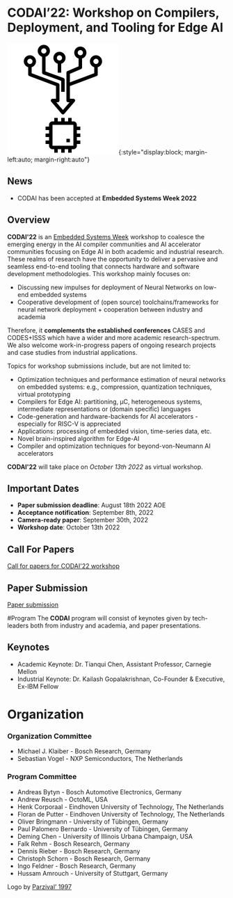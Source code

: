 # **CODAI’22**: Workshop on Compilers, Deployment, and Tooling for Edge AI 
![CODAI Logo](assets/images/logo.png){:style="display:block; margin-left:auto; margin-right:auto"}

## News
 - CODAI has been accepted at **Embedded Systems Week 2022** 

## Overview

**CODAI'22** is an  [Embedded Systems Week](https://esweek.org/ ) workshop to coalesce the emerging energy in the AI compiler communities and AI accelerator communities focusing on Edge AI in both academic and industrial research. These realms of research have the opportunity to deliver a pervasive and seamless end-to-end tooling that connects hardware and software development methodologies. This workshop mainly focuses on:
 - Discussing new impulses for deployment of Neural Networks on low-end embedded systems
 - Cooperative development of (open source) toolchains/frameworks for neural network deployment + cooperation between industry and academia
 
Therefore, it **complements the established conferences** CASES and CODES+ISSS which have a wider and more academic research-spectrum. 
We also welcome work-in-progress papers of ongoing research projects and case studies from industrial applications.

Topics for workshop submissions include, but are not limited to:

 - Optimization techniques and performance estimation of neural networks on embedded systems: e.g., compression, quantization techniques, virtual prototyping 
 - Compilers for Edge AI: partitioning, µC, heterogeneous systems,  intermediate representations or (domain specific) languages 
 - Code-generation and hardware-backends for AI accelerators - especially for RISC-V is appreciated 
 - Applications: processing of embedded vision, time-series data, etc. 
 - Novel brain-inspired algorithm for Edge-AI 
 - Compiler and optimization techniques for beyond-von-Neumann AI accelerators

**CODAI'22** will take place on *October 13th 2022* as virtual workshop.

## Important Dates
 - **Paper submission deadline**: August 18th 2022 AOE
 - **Acceptance notification**: September 8th, 2022
 - **Camera-ready paper**: September 30th, 2022
 - **Workshop date**: October 13th 2022 

## Call For Papers
[Call for papers for CODAI'22 workshop](assets/documents/codai22_cfp.pdf)

## Paper Submission
[Paper submission](https://www.softconf.org)


#Program
The **CODAI** program will consist of keynotes given by tech-leaders both from industry and academia, 
and paper presentations.

## Keynotes
* Academic Keynote: Dr. Tianqui Chen, Assistant Professor, Carnegie Mellon
* Industrial Keynote: Dr. Kailash Gopalakrishnan, Co-Founder & Executive, Ex-IBM Fellow



# Organization
### Organization Committee
* Michael J. Klaiber - Bosch Research, Germany
* Sebastian Vogel - NXP Semiconductors, The Netherlands

### Program Committee
* Andreas Bytyn - Bosch Automotive Electronics, Germany
* Andrew Reusch - OctoML, USA
* Henk Corporaal - Eindhoven University of Technology, The Netherlands
* Floran de Putter - Eindhoven University of Technology, The Netherlands
* Oliver Bringmann - University of Tübingen, Germany
* Paul Palomero Bernardo - University of Tübingen, Germany
* Deming Chen - University of Illinois Urbana Champaign, USA
* Falk Rehm - Bosch Research, Germany
* Dennis Rieber - Bosch Research, Germany
* Christoph Schorn - Bosch Research, Germany
* Ingo Feldner - Bosch Research, Germany
* Hussam Amrouch - University of Stuttgart, Germany



Logo by <a href="https://www.flaticon.com/authors/parzival-1997" title="Logo">Parzival’ 1997</a>
